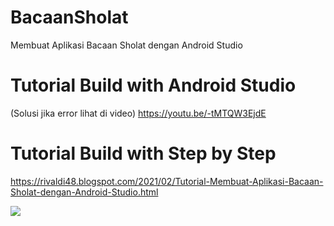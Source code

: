 # BacaanSholat
Membuat Aplikasi Bacaan Sholat dengan Android Studio

# Tutorial Build with Android Studio
(Solusi jika error lihat di video)
https://youtu.be/-tMTQW3EjdE

# Tutorial Build with Step by Step
https://rivaldi48.blogspot.com/2021/02/Tutorial-Membuat-Aplikasi-Bacaan-Sholat-dengan-Android-Studio.html

<img src="https://i9.ytimg.com/vi/-tMTQW3EjdE/maxresdefault.jpg?time=1612758300000&sqp=CJz6goEG&rs=AOn4CLD_3tad90WU1g_UC5CSFQF2WamRbA.png" data-canonical-src="https://i9.ytimg.com/vi/-tMTQW3EjdE/maxresdefault.jpg?time=1612758300000&sqp=CJz6goEG&rs=AOn4CLD_3tad90WU1g_UC5CSFQF2WamRbA.png" style="max-width:100%;">
